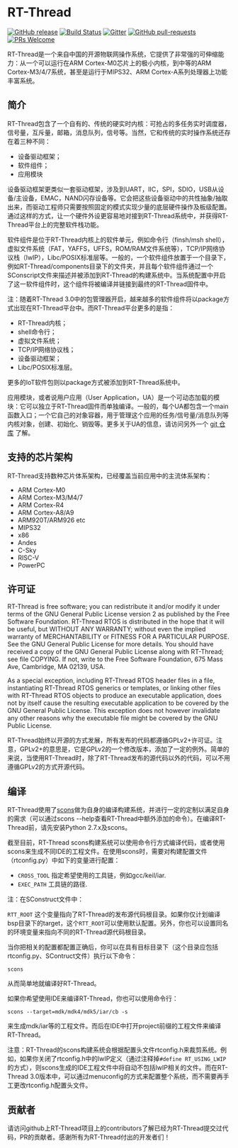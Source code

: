 # RT-Thread #

[![GitHub release](https://img.shields.io/github/release/RT-Thread/rt-thread.svg)](https://github.com/RT-Thread/rt-thread/releases)
[![Build Status](https://travis-ci.org/RT-Thread/rt-thread.svg)](https://travis-ci.org/RT-Thread/rt-thread)
[![Gitter](https://badges.gitter.im/Join%20Chat.svg)](https://gitter.im/RT-Thread/rt-thread?utm_source=badge&utm_medium=badge&utm_campaign=pr-badge&utm_content=badge)
[![GitHub pull-requests](https://img.shields.io/github/issues-pr/RT-Thread/rt-thread.svg)](https://github.com/RT-Thread/rt-thread/pulls)
[![PRs Welcome](https://img.shields.io/badge/PRs-welcome-brightgreen.svg?style=flat)](https://github.com/RT-Thread/rt-thread/pulls)

RT-Thread是一个来自中国的开源物联网操作系统，它提供了非常强的可伸缩能力：从一个可以运行在ARM Cortex-M0芯片上的极小内核，到中等的ARM Cortex-M3/4/7系统，甚至是运行于MIPS32、ARM Cortex-A系列处理器上功能丰富系统。

## 简介 ##

RT-Thread包含了一个自有的、传统的硬实时内核：可抢占的多任务实时调度器，信号量，互斥量，邮箱，消息队列，信号等。当然，它和传统的实时操作系统还存在着三种不同：

* 设备驱动框架；
* 软件组件；
* 应用模块

设备驱动框架更类似一套驱动框架，涉及到UART，IIC，SPI，SDIO，USB从设备/主设备，EMAC，NAND闪存设备等。它会把这些设备驱动中的共性抽象/抽取出来，而驱动工程师只需要按照固定的模式实现少量的底层硬件操作及板级配置。通过这样的方式，让一个硬件外设更容易地对接到RT-Thread系统中，并获得RT-Thread平台上的完整软件栈功能。

软件组件是位于RT-Thread内核上的软件单元，例如命令行（finsh/msh shell），虚拟文件系统（FAT，YAFFS，UFFS，ROM/RAM文件系统等），TCP/IP网络协议栈（lwIP），Libc/POSIX标准层等。一般的，一个软件组件放置于一个目录下，例如RT-Thread/components目录下的文件夹，并且每个软件组件通过一个 SConscript文件来描述并被添加到RT-Thread的构建系统中。当系统配置中开启了这一软件组件时，这个组件将被编译并链接到最终的RT-Thread固件中。

注：随着RT-Thread 3.0中的包管理器开启，越来越多的软件组件将以package方式出现在RT-Thread平台中。而RT-Thread平台更多的是指：

* RT-Thread内核；
* shell命令行；
* 虚拟文件系统；
* TCP/IP网络协议栈；
* 设备驱动框架；
* Libc/POSIX标准层。

更多的IoT软件包则以package方式被添加到RT-Thread系统中。

应用模块，或者说用户应用（User Application，UA）是一个可动态加载的模块：它可以独立于RT-Thread固件而单独编译。一般的，每个UA都包含一个main函数入口；一个它自己的对象容器，用于管理这个应用的任务/信号量/消息队列等内核对象，创建、初始化、销毁等。更多关于UA的信息，请访问另外一个 [git 仓库](https://github.com/RT-Thread/rtthread-apps) 了解。

## 支持的芯片架构 ##

RT-Thread支持数种芯片体系架构，已经覆盖当前应用中的主流体系架构：

* ARM Cortex-M0
* ARM Cortex-M3/M4/7
* ARM Cortex-R4
* ARM Cortex-A8/A9
* ARM920T/ARM926 etc
* MIPS32
* x86
* Andes
* C-Sky
* RISC-V
* PowerPC

## 许可证 ##

RT-Thread is free software; you can redistribute it and/or modify it under terms of the GNU General Public License version 2 as published by the Free Software Foundation. RT-Thread RTOS is distributed in the hope that it will be useful, but WITHOUT ANY WARRANTY; without even the implied warranty of MERCHANTABILITY or FITNESS FOR A PARTICULAR PURPOSE. See the GNU General Public License for more details. You should have received a copy of the GNU General Public License along with RT-Thread; see file COPYING. If not, write to the Free Software Foundation, 675 Mass Ave, Cambridge, MA 02139, USA.

As a special exception, including RT-Thread RTOS header files in a file, instantiating RT-Thread RTOS generics or templates, or linking other files with RT-Thread RTOS objects to produce an executable application, does not by itself cause the resulting executable application to be covered by the GNU General Public License. This exception does not however invalidate any other reasons why the executable file might be covered by the GNU Public License.

RT-Thread始终以开源的方式发展，所有发布的代码都遵循GPLv2+许可证。注意，GPLv2+的意思是，它是GPLv2的一个修改版本，添加了一定的例外。简单的来说，当使用RT-Thread时，除了RT-Thread发布的源代码以外的代码，可以不用遵循GPLv2的方式开源代码。

## 编译 ##

RT-Thread使用了[scons](http://www.scons.org)做为自身的编译构建系统，并进行一定的定制以满足自身的需求（可以通过scons --help查看RT-Thread中额外添加的命令）。在编译RT-Thread前，请先安装Python 2.7.x及scons。

截至目前，RT-Thread scons构建系统可以使用命令行方式编译代码，或者使用scons来生成不同IDE的工程文件。在使用scons时，需要对构建配置文件（rtconfig.py）中如下的变量进行配置：

* ```CROSS_TOOL``` 指定希望使用的工具链，例如gcc/keil/iar. 
* ```EXEC_PATH``` 工具链的路径. 

注：在SConstruct文件中：

```RTT_ROOT``` 这个变量指向了RT-Thread的发布源代码根目录。如果你仅计划编译bsp目录下的target，这个`RTT_ROOT`可以使用默认配置。另外，你也可以设置同名的环境变量来指向不同的RT-Thread源代码根目录。

当你把相关的配置都配置正确后，你可以在具有目标目录下（这个目录应包括rtconfig.py、SContruct文件）执行以下命令：

    scons 

从而简单地就编译好RT-Thread。

如果你希望使用IDE来编译RT-Thread，你也可以使用命令行：

    scons --target=mdk/mdk4/mdk5/iar/cb -s 

来生成mdk/iar等的工程文件。而后在IDE中打开project前缀的工程文件来编译RT-Thread。

注意：RT-Thread的scons构建系统会根据配置头文件rtconfig.h来裁剪系统。例如，如果你关闭了rtconfig.h中的lwIP定义（通过注释掉```#define RT_USING_LWIP```的方式），则scons生成的IDE工程文件中将自动不包括lwIP相关的文件。而在RT-Thread 3.0版本中，可以通过menuconfig的方式来配置整个系统，而不需要再手工更改rtconfig.h配置头文件。

## 贡献者 ##

请访问github上RT-Thread项目上的contributors了解已经为RT-Thread提交过代码，PR的贡献者。感谢所有为RT-Thread付出的开发者们！
